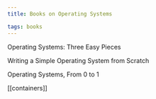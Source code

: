 ```yaml
---
title: Books on Operating Systems 

tags: books
---
```


Operating Systems: Three Easy Pieces

Writing a Simple Operating System from Scratch

Operating Systems, From 0 to 1 

[[containers]]